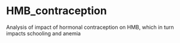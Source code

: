 # HMB_contraception
Analysis of impact of hormonal contraception on HMB, which in turn impacts schooling and anemia
